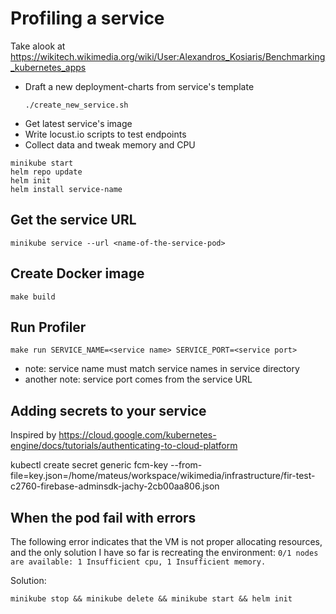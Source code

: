 # Profiling a service

Take alook at https://wikitech.wikimedia.org/wiki/User:Alexandros_Kosiaris/Benchmarking_kubernetes_apps

- Draft a new deployment-charts from service's template
    ```
    ./create_new_service.sh
    ```
- Get latest service's image
- Write locust.io scripts to test endpoints
- Collect data and tweak memory and CPU

```
minikube start
helm repo update
helm init
helm install service-name
```
## Get the service URL  
`minikube service --url <name-of-the-service-pod>`

## Create Docker image
`make build`

## Run Profiler
`make run SERVICE_NAME=<service name> SERVICE_PORT=<service port>`
* note: service name must match service names in service directory
* another note: service port comes from the service URL

## Adding secrets to your service
Inspired by https://cloud.google.com/kubernetes-engine/docs/tutorials/authenticating-to-cloud-platform


kubectl create secret generic fcm-key --from-file=key.json=/home/mateus/workspace/wikimedia/infrastructure/fir-test-c2760-firebase-adminsdk-jachy-2cb00aa806.json


## When the pod fail with errors

The following error indicates that the VM is not proper allocating resources, and the only solution I have so far is recreating the environment: `0/1 nodes are available: 1 Insufficient cpu, 1 Insufficient memory.`

Solution:
```
minikube stop && minikube delete && minikube start && helm init
```
